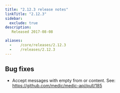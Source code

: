 ```yaml
---
title: "2.12.3 release notes"
linkTitle: "2.12.3"
sidebar:
  exclude: true
description:
   Released 2017-08-08

aliases:
  -    /core/releases/2.12.3
  -    /releases/2.12.3
---
```


## Bug fixes

- Accept messages with empty from or content. See: https://github.com/medic/medic-api/pull/185
